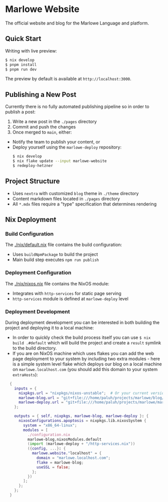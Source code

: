 # Marlowe Website

The official website and blog for the Marlowe Language and platform.

## Quick Start

Writing with live preview:

```bash
$ nix develop
$ pnpm install
$ pnpm run dev
```

The preview by default is available at `http://localhost:3000`.

## Publishing a New Post

Currently there is no fully automated publishing pipeline so in order to publish a post:

1. Write a new post in the `./pages` directory
2. Commit and push the changes
3. Once merged to `main`, either:
  - Notify the team to publish your content, or
  - Deploy yourself using the `marlowe-deploy` repository:
    ```bash
    $ nix develop
    $ nix flake update --input marlowe-website
    $ redeploy-hetzner
    ```

## Project Structure

- Uses `nextra` with customized `blog` theme in `./theme` directory
- Content markdown files located in `./pages` directory
- All `*.mdx` files require a "type" specification that determines rendering

## Nix Deployment

### Build Configuration

The [./nix/default.nix](./nix/default.nix) file contains the build configuration:
  - Uses `buildNpmPackage` to build the project
  - Main build step executes `npm run publish`


### Deployment Configuration
The [./nix/nixos.nix](./nix/nixos.nix) file contains the NixOS module:
  - Integrates with `http-services` for static page serving
  - `http-services` module is defined at `marlowe-deploy` level

### Deployment Development

During deployment development you can be interested in both building the project and deploying it to a local machine:

* In order to quickly check the build process itself you can use `$ nix build .#default` which will build the project and create a `result` symlink to the build directory.
* If you are on NixOS machine which uses flakes you can add the web page deployment to your system by including two extra modules - here is a simple system level flake which deploys our blog on a local machine on `marlowe.localhost.com` (you should add this domain to your system `extraHosts`):

```nix
  {
    inputs = {
      nixpkgs.url = "nixpkgs/nixos-unstable";  # Or your current version
      marlowe-blog.url = "git+file:///home/paluh/projects/marlowe/blog/";
      marlowe-deploy.url = "git+file:///home/paluh/projects/marlowe/marlowe-deploy/";
    };

    outputs = { self, nixpkgs, marlowe-blog, marlowe-deploy }: {
      nixosConfigurations.apoptosis = nixpkgs.lib.nixosSystem {
        system = "x86_64-linux";
        modules = [
          ./configuration.nix
          marlowe-blog.nixosModules.default
          (import (marlowe-deploy + "/http-services.nix"))
          ({config, ...}: {
            marlowe.website."localhost" = {
              domain = "marlowe.localhost.com";
              flake = marlowe-blog;
              useSSL = false;
            };
          })
        ];
      };
    };
  }
```

